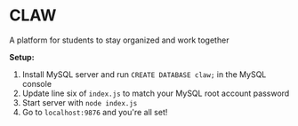# CLAW
A platform for students to stay organized and work together

<b>Setup:</b>

1. Install MySQL server and run `CREATE DATABASE claw;` in the MySQL console
2. Update line six of `index.js` to match your MySQL root account password
3. Start server with `node index.js`
4. Go to `localhost:9876` and you're all set!
